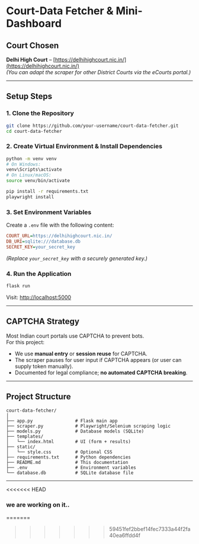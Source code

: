 # Court-Data Fetcher & Mini-Dashboard

## Court Chosen
**Delhi High Court** – [https://delhihighcourt.nic.in/](https://delhihighcourt.nic.in/)  
*(You can adapt the scraper for other District Courts via the eCourts portal.)*

---

## Setup Steps

### 1. Clone the Repository
```bash
git clone https://github.com/your-username/court-data-fetcher.git
cd court-data-fetcher
```

### 2. Create Virtual Environment & Install Dependencies
```bash
python -m venv venv
# On Windows:
venv\Scripts\activate
# On Linux/macOS:
source venv/bin/activate

pip install -r requirements.txt
playwright install
```

### 3. Set Environment Variables
Create a `.env` file with the following content:
```ini
COURT_URL=https://delhihighcourt.nic.in/
DB_URI=sqlite:///database.db
SECRET_KEY=your_secret_key
```
*(Replace `your_secret_key` with a securely generated key.)*

### 4. Run the Application
```bash
flask run
```
Visit: [http://localhost:5000](http://localhost:5000)

---

## CAPTCHA Strategy
Most Indian court portals use CAPTCHA to prevent bots.  
For this project:  
- We use **manual entry** or **session reuse** for CAPTCHA.  
- The scraper pauses for user input if CAPTCHA appears (or user can supply token manually).  
- Documented for legal compliance; **no automated CAPTCHA breaking**.  

---

## Project Structure
```
court-data-fetcher/
│
├── app.py                # Flask main app
├── scraper.py            # Playwright/Selenium scraping logic
├── models.py             # Database models (SQLite)
├── templates/
│   └── index.html        # UI (form + results)
├── static/
│   └── style.css         # Optional CSS
├── requirements.txt      # Python dependencies
├── README.md             # This documentation
├── .env                  # Environment variables
└── database.db           # SQLite database file
```

---
<<<<<<< HEAD
### we are working on it..
=======
>>>>>>> 59451fef2bbef14fec7333a44f2fa40ea6ffdd4f
